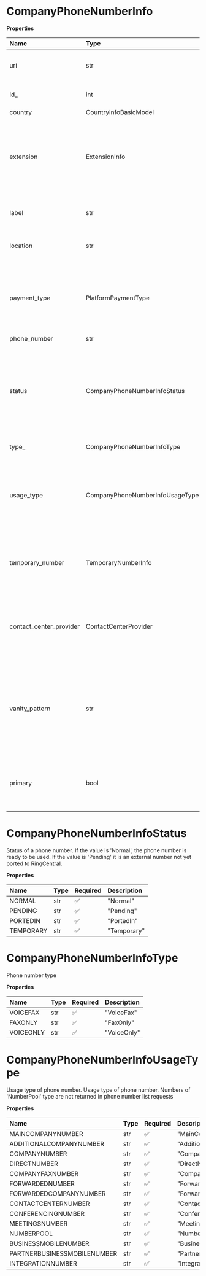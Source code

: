 # CompanyPhoneNumberInfo

**Properties**

| Name                    | Type                            | Required | Description                                                                                                                                                                 |
| :---------------------- | :------------------------------ | :------- | :-------------------------------------------------------------------------------------------------------------------------------------------------------------------------- |
| uri                     | str                             | ❌       | Link to a company phone number resource                                                                                                                                     |
| id\_                    | int                             | ❌       | Internal identifier of a phone number                                                                                                                                       |
| country                 | CountryInfoBasicModel           | ❌       |                                                                                                                                                                             |
| extension               | ExtensionInfo                   | ❌       | Information on the extension, to which the phone number is assigned. Returned only for the request of Account phone number list                                             |
| label                   | str                             | ❌       | Custom user-defined name of a phone number, if any                                                                                                                          |
| location                | str                             | ❌       | Location (City, State). Filled for local US numbers                                                                                                                         |
| payment_type            | PlatformPaymentType             | ❌       | Payment type. 'External' is returned for forwarded numbers which are not terminated in the RingCentral phone system                                                         |
| phone_number            | str                             | ❌       | Phone number                                                                                                                                                                |
| status                  | CompanyPhoneNumberInfoStatus    | ❌       | Status of a phone number. If the value is 'Normal', the phone number is ready to be used. If the value is 'Pending' it is an external number not yet ported to RingCentral. |
| type\_                  | CompanyPhoneNumberInfoType      | ❌       | Phone number type                                                                                                                                                           |
| usage_type              | CompanyPhoneNumberInfoUsageType | ❌       | Usage type of phone number. Usage type of phone number. Numbers of 'NumberPool' type are not returned in phone number list requests                                         |
| temporary_number        | TemporaryNumberInfo             | ❌       | Temporary phone number, if any. Returned for phone numbers in `Pending` porting status only                                                                                 |
| contact_center_provider | ContactCenterProvider           | ❌       | CCRN (Contact Center Routing Number) provider. If not specified then the default value 'InContact/North America' is used, its ID is '1'                                     |
| vanity_pattern          | str                             | ❌       | Vanity pattern for this number. Returned only when vanity search option is requested. Vanity pattern corresponds to request parameters `nxx` plus `line` or `numberPattern` |
| primary                 | bool                            | ❌       | Specifies if a phone number is primary, i.e. displayed as 'main number' and called by default                                                                               |

# CompanyPhoneNumberInfoStatus

Status of a phone number. If the value is 'Normal', the phone number is ready to be used. If the value is 'Pending' it is an external number not yet ported to RingCentral.

**Properties**

| Name      | Type | Required | Description |
| :-------- | :--- | :------- | :---------- |
| NORMAL    | str  | ✅       | "Normal"    |
| PENDING   | str  | ✅       | "Pending"   |
| PORTEDIN  | str  | ✅       | "PortedIn"  |
| TEMPORARY | str  | ✅       | "Temporary" |

# CompanyPhoneNumberInfoType

Phone number type

**Properties**

| Name      | Type | Required | Description |
| :-------- | :--- | :------- | :---------- |
| VOICEFAX  | str  | ✅       | "VoiceFax"  |
| FAXONLY   | str  | ✅       | "FaxOnly"   |
| VOICEONLY | str  | ✅       | "VoiceOnly" |

# CompanyPhoneNumberInfoUsageType

Usage type of phone number. Usage type of phone number. Numbers of 'NumberPool' type are not returned in phone number list requests

**Properties**

| Name                        | Type | Required | Description                   |
| :-------------------------- | :--- | :------- | :---------------------------- |
| MAINCOMPANYNUMBER           | str  | ✅       | "MainCompanyNumber"           |
| ADDITIONALCOMPANYNUMBER     | str  | ✅       | "AdditionalCompanyNumber"     |
| COMPANYNUMBER               | str  | ✅       | "CompanyNumber"               |
| DIRECTNUMBER                | str  | ✅       | "DirectNumber"                |
| COMPANYFAXNUMBER            | str  | ✅       | "CompanyFaxNumber"            |
| FORWARDEDNUMBER             | str  | ✅       | "ForwardedNumber"             |
| FORWARDEDCOMPANYNUMBER      | str  | ✅       | "ForwardedCompanyNumber"      |
| CONTACTCENTERNUMBER         | str  | ✅       | "ContactCenterNumber"         |
| CONFERENCINGNUMBER          | str  | ✅       | "ConferencingNumber"          |
| MEETINGSNUMBER              | str  | ✅       | "MeetingsNumber"              |
| NUMBERPOOL                  | str  | ✅       | "NumberPool"                  |
| BUSINESSMOBILENUMBER        | str  | ✅       | "BusinessMobileNumber"        |
| PARTNERBUSINESSMOBILENUMBER | str  | ✅       | "PartnerBusinessMobileNumber" |
| INTEGRATIONNUMBER           | str  | ✅       | "IntegrationNumber"           |

<!-- This file was generated by liblab | https://liblab.com/ -->
